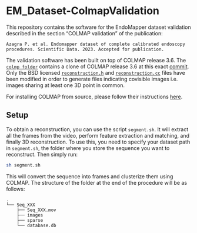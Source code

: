 # EM_Dataset-ColmapValidation

This repository contains the software for the EndoMapper dataset validation described in the section “COLMAP validation” of the publication:  

    Azagra P. et al. Endomapper dataset of complete calibrated endoscopy procedures. Scientific Data. 2023. Accepted for publication.

The validation software has been built on top of COLMAP release 3.6. The [`colmp folder`](https://github.com/endomapper/EM_Dataset-ColmapValidation/tree/main/colmap)  contains a clone of COLMAP release 3.6 at this exact [commit](https://github.com/colmap/colmap/commits/a6ad9641a5fb06ae8315f9be7be270f79745cbcb). Only the BSD licensed [`reconstruction.h`](colmap/src/base/reconstruction.h) and [`reconstruction.cc`](colmap/src/base/reconstruction.cc) files have been modified in order to generate files indicating covisible images i.e. images sharing at least one 3D point in common.

For installing COLMAP from source, please follow their instructions [here](https://colmap.github.io/install.html).

## Setup
To obtain a reconstruction, you can use the script `segment.sh`. It will extract all the frames from the video, perform feature extraction and matching, and finally 3D reconstruction. To use this, you need to specify your dataset path in `segment.sh`, the folder where you store the sequence you want to reconstruct. Then simply run:

``` bash
sh segment.sh
```

This will convert the sequence into frames and clusterize them using COLMAP. The structure of the folder at the end of the procedure will be as follows:

```
.
└── Seq_XXX
    ├── Seq_XXX.mov
    ├── images
    ├── sparse
    └── database.db           
```

